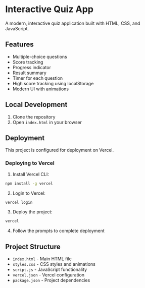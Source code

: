 # Interactive Quiz App

A modern, interactive quiz application built with HTML, CSS, and JavaScript.

## Features

- Multiple-choice questions
- Score tracking
- Progress indicator
- Result summary
- Timer for each question
- High score tracking using localStorage
- Modern UI with animations

## Local Development

1. Clone the repository
2. Open `index.html` in your browser

## Deployment

This project is configured for deployment on Vercel.

### Deploying to Vercel

1. Install Vercel CLI:

```bash
npm install -g vercel
```

2. Login to Vercel:

```bash
vercel login
```

3. Deploy the project:

```bash
vercel
```

4. Follow the prompts to complete deployment

## Project Structure

- `index.html` - Main HTML file
- `styles.css` - CSS styles and animations
- `script.js` - JavaScript functionality
- `vercel.json` - Vercel configuration
- `package.json` - Project dependencies
